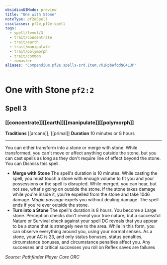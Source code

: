 ```yaml
---
obsidianUIMode: preview
title: "One with Stone"
noteType: pf2eSpell
cssclasses: pf2e,pf2e-spell
tags:
  - spell/level/3
  - trait/concentrate
  - trait/earth
  - trait/manipulate
  - trait/polymorph
  - trait/common
  - remaster
aliases: "Compendium.pf2e.spells-srd.Item.vh1RpbWfqdNC4L3P" 
---
```

# One with Stone  `pf2:2`  
## Spell 3
### [[concentrate]][[earth]][[manipulate]][[polymorph]]
**Traditions** [[arcane]], [[primal]]
**Duration** 10 minutes or 8 hours
* * * 
You can either transform into a stone or merge with stone. While transformed, you can't move or affect anything outside the stone, but you can cast spells as long as they don't require line of effect beyond the stone. You can Dismiss this spell.

*   **Merge with Stone** The spell's duration is 10 minutes. While casting the spell, you must touch a stone with enough volume to fit you and your possessions or the spell is disrupted. While merged, you can hear, but not see, what's going on outside the stone. If the stone takes damage while you're inside it, you're expelled from the stone and take 10d6 damage. _Magic passage_ expels you without dealing damage. The spell ends if you're ever outside the stone.
*   **Turn into a Stone** The spell's duration is 8 hours. You become a Large stone. Perception checks don't reveal your true nature, but a successful Nature or Survival check against your spell DC reveals that you appear to be a stone that is strangely new to the area. While in this form, you can observe everything around you, using your normal senses. As a stone, your AC is 23, and only status bonuses, status penalties, circumstance bonuses, and circumstance penalties affect you. Any successes and critical successes you roll on Reflex saves are failures

*Source: Pathfinder Player Core*
*ORC*